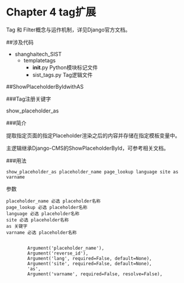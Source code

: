 # Chapter 4 tag扩展

Tag 和 Filter概念与运作机制，详见Django官方文档。

##涉及代码

* shanghaitech_SIST
	* templatetags
		* __init__.py Python模块标记文件
		* sist_tags.py Tag逻辑文件

##ShowPlaceholderByIdwithAS

###Tag注册关键字

show_placeholder_as

###简介

提取指定页面的指定Placeholder渲染之后的内容并存储在指定模板变量中。

主逻辑继承Django-CMS的ShowPlaceholderById，可参考相关文档。

###用法

```
show_placeholder_as placeholder_name page_lookup language site as varname
```
参数
```
placeholder_name 必选 placeholder名称
page_lookup 必选 placeholder名称
language 必选 placeholder名称
site 必选 placeholder名称
as 关键字
varname 必选 placeholder名称


        Argument('placeholder_name'),
        Argument('reverse_id'),
        Argument('lang', required=False, default=None),
        Argument('site', required=False, default=None),
        'as',
        Argument('varname', required=False, resolve=False),
```
